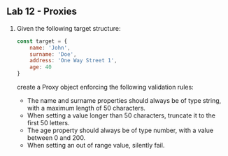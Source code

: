 ## Lab 12 - Proxies

1. Given the following target structure:  

	```javascript
	const target = {
		name: 'John',
		surname: 'Doe',
		address: 'One Way Street 1',
		age: 40
	}
	```

	create a Proxy object enforcing the following validation rules:  
	* The name and surname properties should always be of type string, with a maximum length of 50 characters.
	* When setting a value longer than 50 characters, truncate it to the first 50 letters.
	* The age property should always be of type number, with a value between 0 and 200.
	* When setting an out of range value, silently fail.
